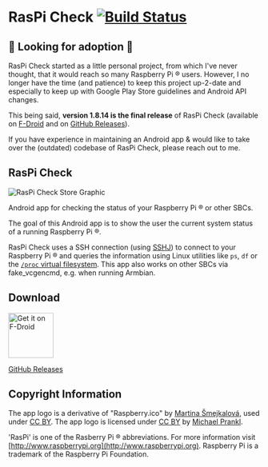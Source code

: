 RasPi Check [![Build Status](https://travis-ci.org/eidottermihi/rpicheck.svg?branch=master)](https://travis-ci.org/eidottermihi/rpicheck)
========

:construction: Looking for adoption :construction:
------------

RasPi Check started as a little personal project, from which I've never thought, that it would reach so many Raspberry Pi ® users. However, I no longer have the time (and patience) to keep this project up-2-date and especially to keep up with Google Play Store guidelines and Android API changes.

This being said, **version 1.8.14 is the final release** of RasPi Check (available on [F-Droid](https://f-droid.org/repository/browse/?fdid=de.eidottermihi.raspicheck) and on [GitHub Releases](https://github.com/eidottermihi/rpicheck/releases/tag/v1.8.14)).

If you have experience in maintaining an Android app & would like to take over the (outdated) codebase of RasPi Check, please reach out to me.

RasPi Check
------------

![RasPi Check Store Graphic](graphics/web_1024_500.jpg)

Android app for checking the status of your Raspberry Pi ® or other SBCs.

The goal of this Android app is to show the user the current system status of a running Raspberry Pi ®.

RasPi Check uses a SSH connection (using [SSHJ](https://github.com/hierynomus/sshj)) to connect to your Raspberry Pi ® and queries the information using Linux utilities like `ps`, `df` or the [`/proc` virtual filesystem](https://www.tldp.org/LDP/Linux-Filesystem-Hierarchy/html/proc.html). This app also works on other SBCs via fake_vcgencmd, e.g. when running Armbian.


Download
------------

<a href="https://f-droid.org/repository/browse/?fdid=de.eidottermihi.raspicheck" target="_blank">
<img src="https://f-droid.org/badge/get-it-on.png" alt="Get it on F-Droid" height="90"/></a>

[GitHub Releases](https://github.com/eidottermihi/rpicheck/releases)


Copyright Information
------------
The app logo is a derivative of "Raspberry.ico" by [Martina Šmejkalová](http://www.sireasgallery.com/), used under [CC BY](http://creativecommons.org/licenses/by/2.0/). The app logo is licensed under [CC BY](http://creativecommons.org/licenses/by/2.0/) by [Michael Prankl](https://github.com/eidottermihi).

'RasPi' is one of the Rasberry Pi ® abbreviations. For more information visit [http://www.raspberrypi.org](http://www.raspberrypi.org). Raspberry Pi is a trademark of the Raspberry Pi Foundation.
